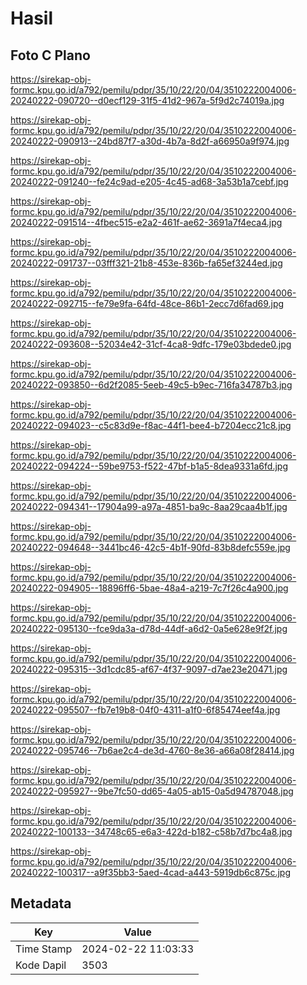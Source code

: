 # Hasil

## Foto C Plano

https://sirekap-obj-formc.kpu.go.id/a792/pemilu/pdpr/35/10/22/20/04/3510222004006-20240222-090720--d0ecf129-31f5-41d2-967a-5f9d2c74019a.jpg

https://sirekap-obj-formc.kpu.go.id/a792/pemilu/pdpr/35/10/22/20/04/3510222004006-20240222-090913--24bd87f7-a30d-4b7a-8d2f-a66950a9f974.jpg

https://sirekap-obj-formc.kpu.go.id/a792/pemilu/pdpr/35/10/22/20/04/3510222004006-20240222-091240--fe24c9ad-e205-4c45-ad68-3a53b1a7cebf.jpg

https://sirekap-obj-formc.kpu.go.id/a792/pemilu/pdpr/35/10/22/20/04/3510222004006-20240222-091514--4fbec515-e2a2-461f-ae62-3691a7f4eca4.jpg

https://sirekap-obj-formc.kpu.go.id/a792/pemilu/pdpr/35/10/22/20/04/3510222004006-20240222-091737--03fff321-21b8-453e-836b-fa65ef3244ed.jpg

https://sirekap-obj-formc.kpu.go.id/a792/pemilu/pdpr/35/10/22/20/04/3510222004006-20240222-092715--fe79e9fa-64fd-48ce-86b1-2ecc7d6fad69.jpg

https://sirekap-obj-formc.kpu.go.id/a792/pemilu/pdpr/35/10/22/20/04/3510222004006-20240222-093608--52034e42-31cf-4ca8-9dfc-179e03bdede0.jpg

https://sirekap-obj-formc.kpu.go.id/a792/pemilu/pdpr/35/10/22/20/04/3510222004006-20240222-093850--6d2f2085-5eeb-49c5-b9ec-716fa34787b3.jpg

https://sirekap-obj-formc.kpu.go.id/a792/pemilu/pdpr/35/10/22/20/04/3510222004006-20240222-094023--c5c83d9e-f8ac-44f1-bee4-b7204ecc21c8.jpg

https://sirekap-obj-formc.kpu.go.id/a792/pemilu/pdpr/35/10/22/20/04/3510222004006-20240222-094224--59be9753-f522-47bf-b1a5-8dea9331a6fd.jpg

https://sirekap-obj-formc.kpu.go.id/a792/pemilu/pdpr/35/10/22/20/04/3510222004006-20240222-094341--17904a99-a97a-4851-ba9c-8aa29caa4b1f.jpg

https://sirekap-obj-formc.kpu.go.id/a792/pemilu/pdpr/35/10/22/20/04/3510222004006-20240222-094648--3441bc46-42c5-4b1f-90fd-83b8defc559e.jpg

https://sirekap-obj-formc.kpu.go.id/a792/pemilu/pdpr/35/10/22/20/04/3510222004006-20240222-094905--18896ff6-5bae-48a4-a219-7c7f26c4a900.jpg

https://sirekap-obj-formc.kpu.go.id/a792/pemilu/pdpr/35/10/22/20/04/3510222004006-20240222-095130--fce9da3a-d78d-44df-a6d2-0a5e628e9f2f.jpg

https://sirekap-obj-formc.kpu.go.id/a792/pemilu/pdpr/35/10/22/20/04/3510222004006-20240222-095315--3d1cdc85-af67-4f37-9097-d7ae23e20471.jpg

https://sirekap-obj-formc.kpu.go.id/a792/pemilu/pdpr/35/10/22/20/04/3510222004006-20240222-095507--fb7e19b8-04f0-4311-a1f0-6f85474eef4a.jpg

https://sirekap-obj-formc.kpu.go.id/a792/pemilu/pdpr/35/10/22/20/04/3510222004006-20240222-095746--7b6ae2c4-de3d-4760-8e36-a66a08f28414.jpg

https://sirekap-obj-formc.kpu.go.id/a792/pemilu/pdpr/35/10/22/20/04/3510222004006-20240222-095927--9be7fc50-dd65-4a05-ab15-0a5d94787048.jpg

https://sirekap-obj-formc.kpu.go.id/a792/pemilu/pdpr/35/10/22/20/04/3510222004006-20240222-100133--34748c65-e6a3-422d-b182-c58b7d7bc4a8.jpg

https://sirekap-obj-formc.kpu.go.id/a792/pemilu/pdpr/35/10/22/20/04/3510222004006-20240222-100317--a9f35bb3-5aed-4cad-a443-5919db6c875c.jpg


## Metadata

| Key        | Value               |
| ---------- | ------------------- |
| Time Stamp | 2024-02-22 11:03:33 |
| Kode Dapil | 3503                |



